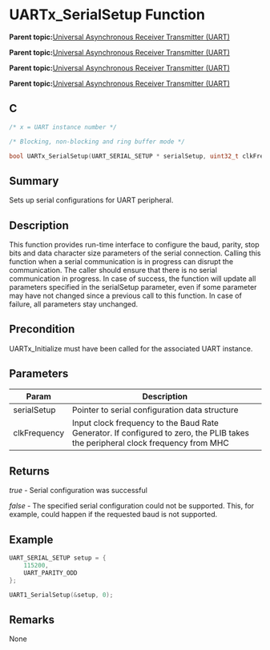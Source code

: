 # UARTx\_SerialSetup Function

**Parent topic:**[Universal Asynchronous Receiver Transmitter \(UART\)](GUID-3C0B743B-4792-4E9A-AD13-6E911B56B2D0.md)

**Parent topic:**[Universal Asynchronous Receiver Transmitter \(UART\)](GUID-E963A84D-73EE-4E3C-A248-B4FA24F54183.md)

**Parent topic:**[Universal Asynchronous Receiver Transmitter \(UART\)](GUID-12BEB185-3D34-4589-A74C-34A758C5DAB7.md)

**Parent topic:**[Universal Asynchronous Receiver Transmitter \(UART\)](GUID-AA31911E-0C81-4A7D-A72F-20D9976E9E6E.md)

## C

```c
/* x = UART instance number */

/* Blocking, non-blocking and ring buffer mode */

bool UARTx_SerialSetup(UART_SERIAL_SETUP * serialSetup, uint32_t clkFrequency)
```

## Summary

Sets up serial configurations for UART peripheral.

## Description

This function provides run-time interface to configure the baud, parity, stop bits and data character size parameters of the serial connection. Calling this function when a serial communication is in progress can disrupt the communication. The caller should ensure that there is no serial communication in progress. In case of success, the function will update all parameters specified in the serialSetup parameter, even if some parameter may have not changed since a previous call to this function. In case of failure, all parameters stay unchanged.

## Precondition

UARTx\_Initialize must have been called for the associated UART instance.

## Parameters

|Param|Description|
|-----|-----------|
|serialSetup|Pointer to serial configuration data structure|
|clkFrequency|Input clock frequency to the Baud Rate Generator. If configured to zero, the PLIB takes the peripheral clock frequency from MHC|

## Returns

*true* - Serial configuration was successful

*false* - The specified serial configuration could not be supported. This, for example, could happen if the requested baud is not supported.

## Example

```c
UART_SERIAL_SETUP setup = {
    115200,
    UART_PARITY_ODD
};

UART1_SerialSetup(&setup, 0);
```

## Remarks

None

